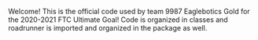 Welcome!
This is the official code used by team 9987 Eaglebotics Gold for the 2020-2021 FTC Ultimate Goal!
Code is organized in classes and roadrunner is imported and organized in the package as well.